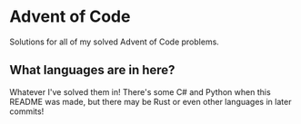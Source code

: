 # Advent of Code

Solutions for all of my solved Advent of Code problems.

## What languages are in here?

Whatever I've solved them in! There's some C# and Python when this README was made, but there may be Rust or even other languages in later commits!
